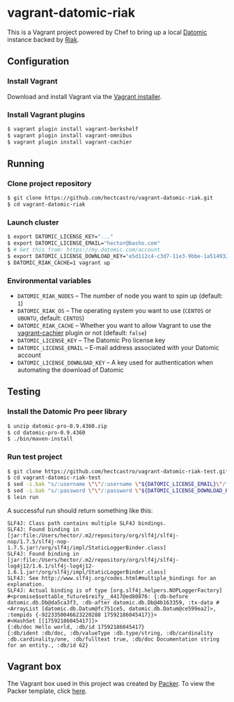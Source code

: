 # vagrant-datomic-riak

This is a Vagrant project powered by Chef to bring up a local
[Datomic](http://www.datomic.com) instance backed by
[Riak](https://basho.com/riak/).

## Configuration

### Install Vagrant

Download and install Vagrant via the
[Vagrant installer](http://www.vagrantup.com/downloads.html).

### Install Vagrant plugins

``` bash
$ vagrant plugin install vagrant-berkshelf
$ vagrant plugin install vagrant-omnibus
$ vagrant plugin install vagrant-cachier
```

## Running

### Clone project repository

``` bash
$ git clone https://github.com/hectcastro/vagrant-datomic-riak.git
$ cd vagrant-datomic-riak
```

### Launch cluster

``` bash
$ export DATOMIC_LICENSE_KEY="..."
$ export DATOMIC_LICENSE_EMAIL="hector@basho.com"
$ # Get this from: https://my.datomic.com/account
$ export DATOMIC_LICENSE_DOWNLOAD_KEY="e5d112c4-c3d7-11e3-9bbe-1a514932ac01"
$ DATOMIC_RIAK_CACHE=1 vagrant up
```

### Environmental variables

- `DATOMIC_RIAK_NODES` – The number of node you want to spin up (default: `1`)
- `DATOMIC_RIAK_OS` – The operating system you want to use (`CENTOS` or
  `UBUNTU`, default: `CENTOS`)
- `DATOMIC_RIAK_CACHE` – Whether you want to allow Vagrant to use the
  [vagrant-cachier](https://github.com/fgrehm/vagrant-cachier) plugin or not
  (default: `false`)
- `DATOMIC_LICENSE_KEY` – The Datomic Pro license key
- `DATOMIC_LICENSE_EMAIL` – E-mail address associated with your Datomic account
- `DATOMIC_LICENSE_DOWNLOAD_KEY` – A key used for authentication when
  automating the download of Datomic

## Testing

### Install the Datomic Pro peer library

```bash
$ unzip datomic-pro-0.9.4360.zip
$ cd datomic-pro-0.9.4360
$ ./bin/maven-install
```

### Run test project

```bash
$ git clone https://github.com/hectcastro/vagrant-datomic-riak-test.git
$ cd vagrant-datomic-riak-test
$ sed -i.bak "s/:username \"\"/:username \"${DATOMIC_LICENSE_EMAIL}\"/" project.clj
$ sed -i.bak "s/:password \"\"/:password \"${DATOMIC_LICENSE_DOWNLOAD_KEY}\"/" project.clj
$ lein run
```

A successful run should return something like this:

```
SLF4J: Class path contains multiple SLF4J bindings.
SLF4J: Found binding in [jar:file:/Users/hector/.m2/repository/org/slf4j/slf4j-nop/1.7.5/slf4j-nop-1.7.5.jar!/org/slf4j/impl/StaticLoggerBinder.class]
SLF4J: Found binding in [jar:file:/Users/hector/.m2/repository/org/slf4j/slf4j-log4j12/1.6.1/slf4j-log4j12-1.6.1.jar!/org/slf4j/impl/StaticLoggerBinder.class]
SLF4J: See http://www.slf4j.org/codes.html#multiple_bindings for an explanation.
SLF4J: Actual binding is of type [org.slf4j.helpers.NOPLoggerFactory]
#<promise$settable_future$reify__4417@ed80876: {:db-before datomic.db.Db@da5ca3f3, :db-after datomic.db.Db@4b163359, :tx-data #<ArrayList [datomic.db.Datum@fc751ce5, datomic.db.Datum@ce599ea2]>, :tempids {-9223350046623220288 17592186045417}}>
#<HashSet [[17592186045417]]>
{:db/doc Hello world, :db/id 17592186045417}
{:db/ident :db/doc, :db/valueType :db.type/string, :db/cardinality :db.cardinality/one, :db/fulltext true, :db/doc Documentation string for an entity., :db/id 62}
```

## Vagrant box

The Vagrant box used in this project was created by
[Packer](http://www.packer.io). To view the Packer template, click
[here](https://github.com/opscode/bento/blob/master/packer/ubuntu-12.04-amd64.json).
